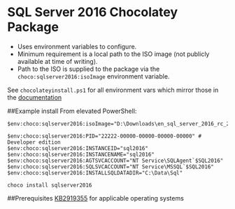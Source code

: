 # SQL Server 2016 Chocolatey Package
* Uses environment variables to configure.
* Minimum requirement is a local path to the ISO image (not publicly available at time of writing).
* Path to the ISO is supplied to the package via the `choco:sqlserver2016:isoImage` environment variable.

See `chocolateyinstall.ps1` for all environment vars which mirror those in the [documentation](https://msdn.microsoft.com/en-us/library/ms144259.aspx)

##Example install
From elevated PowerShell:

	
	$env:choco:sqlserver2016:isoImage="D:\Downloads\en_sql_server_2016_rc_2_x64_dvd_8509698.iso"

	$env:choco:sqlserver2016:PID="22222-00000-00000-00000-00000" # Developer edition
	$env:choco:sqlserver2016:INSTANCEID="sql2016"
	$env:choco:sqlserver2016:INSTANCENAME="sql2016"
	$env:choco:sqlserver2016:AGTSVCACCOUNT="NT Service\SQLAgent`$SQL2016"
	$env:choco:sqlserver2016:SQLSVCACCOUNT="NT Service\MSSQL`$SQL2016"
	$env:choco:sqlserver2016:INSTALLSQLDATADIR="C:\Data\Sql"
 
	choco install sqlserver2016

##Prerequisites
[KB2919355](https://support.microsoft.com/en-au/kb/2919355) for applicable operating systems









